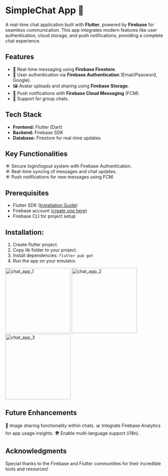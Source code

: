 # SimpleChat App 💬  

A real-time chat application built with **Flutter**, powered by **Firebase** for seamless communication. 
This app integrates modern features like user authentication, cloud storage, and push notifications, providing a complete chat experience.  

## Features  
- 📱 Real-time messaging using **Firebase Firestore**.  
- 🔐 User authentication via **Firebase Authentication** (Email/Password, Google).  
- 🖼️ Avatar uploads and sharing using **Firebase Storage**.  
- 🔔 Push notifications with **Firebase Cloud Messaging** (FCM).
- 🌈 Support for group chats.

## Tech Stack  
- **Frontend:** Flutter (Dart)  
- **Backend:** Firebase SDK  
- **Database:** Firestore for real-time updates  

## Key Functionalities  
☀️ Secure login/logout system with Firebase Authentication.  
☀️ Real-time syncing of messages and chat updates.  
☀️ Push notifications for new messages using FCM.  

## Prerequisites  
- Flutter SDK ([Installation Guide](https://flutter.dev/docs/get-started/install))  
- Firebase account ([create one here](https://firebase.google.com/))  
- Firebase CLI for project setup  

## Installation:
1. Create flutter project.
2. Copy lib folder to your project.
3. Install dependencies:
<code>flutter pub get</code> 
4. Run the app on your emulator.

<img width="204" alt="chat_app_1" src="https://github.com/user-attachments/assets/8d40079a-cd4c-4712-83ca-a8d3142bcd80">
<img width="204" alt="chat_app_2" src="https://github.com/user-attachments/assets/ade183ba-e69c-484c-b55a-f05c9de16750">
<img width="205" alt="chat_app_3" src="https://github.com/user-attachments/assets/2d8b6fa4-dceb-400b-b1f7-faa9a21b397e">

## Future Enhancements
🦄 Image sharing functionality within chats.
📊 Integrate Firebase Analytics for app usage insights.
🌍 Enable multi-language support (i18n).

## Acknowledgments
Special thanks to the Firebase and Flutter communities for their incredible tools and resources!
